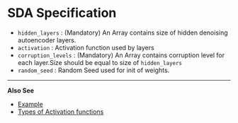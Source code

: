 SDA Specification
=================

* `hidden_layers` : (Mandatory) An Array contains size of hidden denoising autoencoder layers.
* `activation` : Activation function used by layers
* `corruption_levels` : (Mandatory) An Array contains corruption level for each layer.Size should be equal to size of `hidden_layers`
* `random_seed` : Random Seed used for init of weights.

___________________________________________________________________________________
**Also See**

* [Example](../sample_config/MNIST/SDA/sda_spec.json)
* [Types of Activation functions](Activation_Fns.md)
